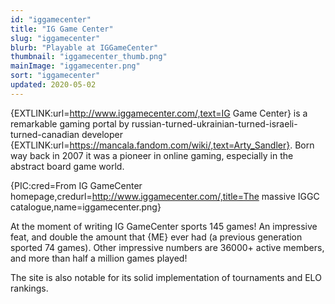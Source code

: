 ```yaml
---
id: "iggamecenter"
title: "IG Game Center"
slug: "iggamecenter"
blurb: "Playable at IGGameCenter"
thumbnail: "iggamecenter_thumb.png"
mainImage: "iggamecenter.png"
sort: "iggamecenter"
updated: 2020-05-02
---
```


{EXTLINK:url=http://www.iggamecenter.com/,text=IG Game Center} is a remarkable gaming portal by russian-turned-ukrainian-turned-israeli-turned-canadian developer {EXTLINK:url=https://mancala.fandom.com/wiki/,text=Arty_Sandler}. Born way back in 2007 it was a pioneer in online gaming, especially in the abstract board game world.

{PIC:cred=From IG GameCenter homepage,credurl=http://www.iggamecenter.com/,title=The massive IGGC catalogue,name=iggamecenter.png}

At the moment of writing IG GameCenter sports 145 games! An impressive feat, and double the amount that {ME} ever had (a previous generation sported 74 games). Other impressive numbers are 36000+ active members, and more than half a million games played!

The site is also notable for its solid implementation of tournaments and ELO rankings.
